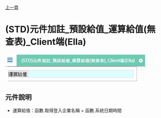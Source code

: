 [上一頁]({back})
# (STD)元件加註_預設給值_運算給值(無查表)_Client端(Ella)
![](attachment/FX999500001861.png)
## 元件說明
* 運算給值：函數.取得登入企業名稱 + 函數.系統日期時間